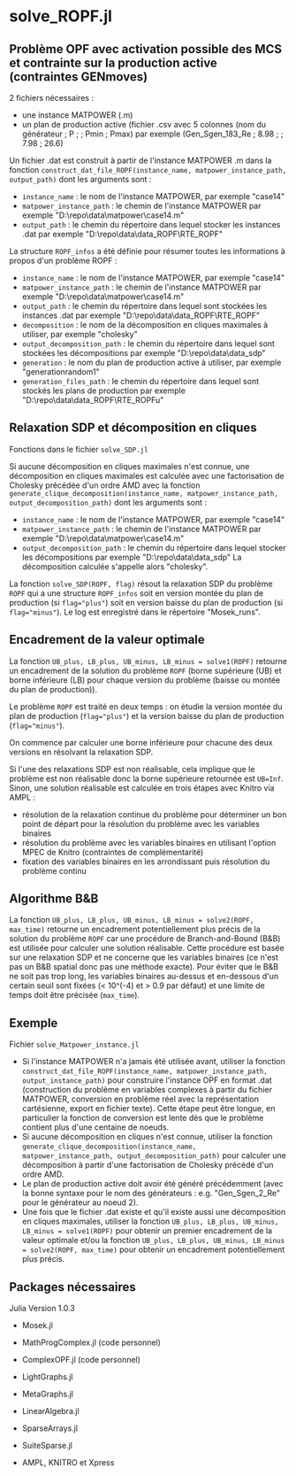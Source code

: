 # solve_ROPF.jl

## Problème OPF avec activation possible des MCS et contrainte sur la production active (contraintes GENmoves)
2 fichiers nécessaires :
- une instance MATPOWER (.m)
- un plan de production active (fichier .csv avec 5 colonnes (nom du générateur ; P ; ; Pmin ; Pmax) par exemple (Gen_Sgen_183_Re ; 8.98 ; ; 7.98 ; 26.6)

Un fichier .dat est construit à partir de l'instance MATPOWER .m dans la fonction `construct_dat_file_ROPF(instance_name, matpower_instance_path, output_path)` dont les arguments sont :
* `instance_name` : le nom de l'instance MATPOWER, par exemple "case14"
* `matpower_instance_path` : le chemin de l'instance MATPOWER par exemple "D:\\repo\\data\\matpower\\case14.m"
* `output_path` : le chemin du répertoire dans lequel stocker les instances .dat par exemple "D:\\repo\\data\\data_ROPF\\RTE_ROPF"

La structure `ROPF_infos` a été définie pour résumer toutes les informations à propos d'un problème ROPF :
* `instance_name` : le nom de l'instance MATPOWER, par exemple "case14"
* `matpower_instance_path` : le chemin de l'instance MATPOWER par exemple "D:\\repo\\data\\matpower\\case14.m"
* `output_path` : le chemin du répertoire dans lequel sont stockées les instances .dat par exemple "D:\\repo\\data\\data_ROPF\\RTE_ROPF"
* `decomposition` : le nom de la décomposition en cliques maximales à utiliser, par exemple "cholesky"
* `output_decomposition_path` : le chemin du répertoire dans lequel sont stockées les décompositions par exemple "D:\\repo\\data\\data_sdp"
* `generation` : le nom du plan de production active à utiliser, par exemple "generationrandom1"
* `generation_files_path` : le chemin du répertoire dans lequel sont stockés les plans de production par exemple "D:\\repo\\data\\data_ROPF\\RTE_ROPFu"

## Relaxation SDP et décomposition en cliques
Fonctions dans le fichier `solve_SDP.jl`

Si aucune décomposition en cliques maximales n'est connue, une décomposition en cliques maximales est calculée avec une factorisation de Cholesky précédée d'un ordre AMD avec la fonction `generate_clique_decomposition(instance_name, matpower_instance_path, output_decomposition_path)` dont les arguments sont :
* `instance_name` : le nom de l'instance MATPOWER, par exemple "case14"
* `matpower_instance_path` : le chemin de l'instance MATPOWER par exemple "D:\\repo\\data\\matpower\\case14.m"
* `output_decomposition_path` : le chemin du répertoire dans lequel stocker les décompositions par exemple "D:\\repo\\data\\data_sdp"
La décomposition calculée s'appelle alors "cholesky".

La fonction `solve_SDP(ROPF, flag)` résout la relaxation SDP du problème `ROPF` qui a une structure `ROPF_infos` soit en version montée du plan de production (si `flag="plus"`) soit en version baisse du plan de production (si `flag="minus"`). Le log est enregistré dans le répertoire "Mosek_runs".


## Encadrement de la valeur optimale
La fonction `UB_plus, LB_plus, UB_minus, LB_minus = solve1(ROPF)` retourne un encadrement de la solution du problème `ROPF` (borne supérieure (UB) et borne inférieure (LB) pour chaque version du problème (baisse ou montée du plan de production)).

Le problème `ROPF` est traité en deux temps : on étudie la version montée du plan de production (`flag="plus"`) et la version baisse du plan de production (`flag="minus"`).

On commence par calculer une borne inférieure pour chacune des deux versions en résolvant la relaxation SDP.

Si l'une des relaxations SDP est non réalisable, cela implique que le problème est non réalisable donc la borne supérieure retournée est `UB=Inf`. Sinon, une solution réalisable est calculée en trois étapes avec Knitro via AMPL :
* résolution de la relaxation continue du problème pour déterminer un bon point de départ pour la résolution du problème avec les variables binaires
* résolution du problème avec les variables binaires en utilisant l'option MPEC de Knitro (contraintes de complémentarité)
* fixation des variables binaires en les arrondissant puis résolution du problème continu



## Algorithme B&B
La fonction `UB_plus, LB_plus, UB_minus, LB_minus = solve2(ROPF, max_time)` retourne un encadrement potentiellement plus précis de la solution du problème `ROPF` car une procédure de Branch-and-Bound (B&B) est utilisée pour calculer une solution réalisable. Cette procédure
est basée sur une relaxation SDP et ne concerne que les variables binaires (ce n'est pas un B&B spatial donc pas une méthode exacte). Pour éviter que le B&B ne soit pas trop long, les variables binaires au-dessus et en-dessous d'un certain seuil sont fixées (< 10^(-4) et > 0.9 par défaut) et une limite de temps doit être précisée (`max_time`).

## Exemple
Fichier `solve_Matpower_instance.jl`
* Si l'instance MATPOWER n'a jamais été utilisée avant, utiliser la fonction `construct_dat_file_ROPF(instance_name, matpower_instance_path, output_instance_path)` pour construire l'instance OPF en format .dat (construction du problème en variables complexes à partir du fichier MATPOWER, conversion en problème réel avec la représentation cartésienne, export en fichier texte). Cette étape peut être longue, en particulier la fonction de conversion est lente dès que le problème contient plus d'une centaine de noeuds.
* Si aucune décomposition en cliques n'est connue, utiliser la fonction `generate_clique_decomposition(instance_name, matpower_instance_path, output_decomposition_path)` pour calculer une décomposition à partir d'une factorisation de Cholesky précédé d'un ordre AMD.
* Le plan de production active doit avoir été généré précédemment (avec la bonne syntaxe pour le nom des générateurs : e.g. "Gen_Sgen_2_Re" pour le générateur au noeud 2).
* Une fois que le fichier .dat existe et qu'il existe aussi une décomposition en cliques maximales, utiliser la fonction `UB_plus, LB_plus, UB_minus, LB_minus = solve1(ROPF)` pour obtenir un premier encadrement de la valeur optimale et/ou la fonction `UB_plus, LB_plus, UB_minus, LB_minus = solve2(ROPF, max_time)` pour obtenir un encadrement potentiellement plus précis.




## Packages nécessaires
Julia Version 1.0.3
* Mosek.jl
* MathProgComplex.jl (code personnel)
* ComplexOPF.jl (code personnel)
* LightGraphs.jl
* MetaGraphs.jl
* LinearAlgebra.jl
* SparseArrays.jl
* SuiteSparse.jl

* AMPL, KNITRO et Xpress
